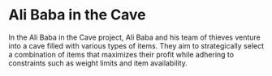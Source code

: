 # Ali Baba in the Cave
 In the Ali Baba in the Cave project, Ali Baba and his team of thieves venture into a cave filled with various types of items. They aim to strategically select a combination of items that maximizes their profit while adhering to constraints such as weight limits and item availability.
